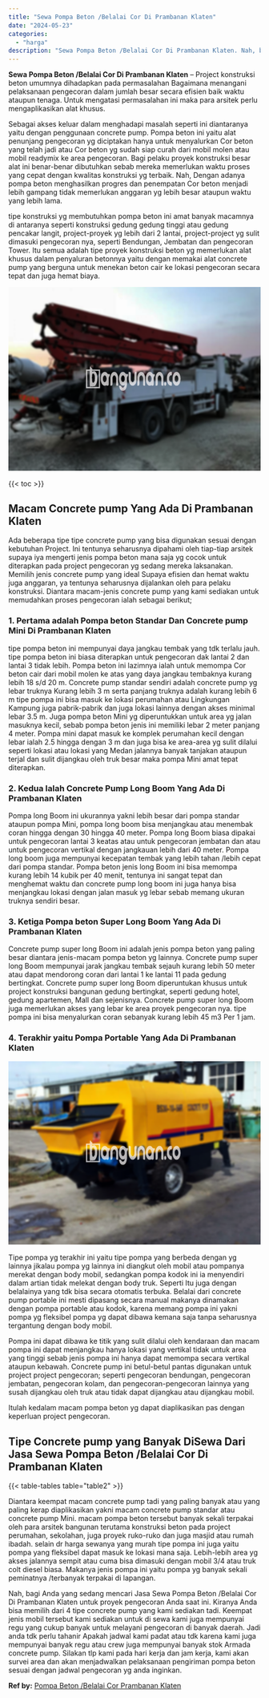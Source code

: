 ```yaml
---
title: "Sewa Pompa Beton /Belalai Cor Di Prambanan Klaten"
date: "2024-05-23"
categories: 
  - "harga"
description: "Sewa Pompa Beton /Belalai Cor Di Prambanan Klaten. Nah, bagi Anda yang sedang mencari Jasa Sewa Pompa Beton /Belalai Cor Di Prambanan Klaten untuk proyek pen..."
---
```


**Sewa Pompa Beton /Belalai Cor Di Prambanan Klaten** – Project konstruksi beton umumnya dihadapkan pada permasalahan Bagaimana menangani pelaksanaan pengecoran dalam jumlah besar secara efisien baik waktu ataupun tenaga. Untuk mengatasi permasalahan ini maka para arsitek perlu mengaplikasikan alat khusus.

Sebagai akses keluar dalam menghadapi masalah seperti ini diantaranya yaitu dengan penggunaan concrete pump. Pompa beton ini yaitu alat penunjang pengecoran yg diciptakan hanya untuk menyalurkan Cor beton yang telah jadi atau Cor beton yg sudah siap curah dari mobil molen atau mobil readymix ke area pengecoran. Bagi pelaku proyek konstruksi besar alat ini benar-benar dibutuhkan sebab mereka memerlukan waktu proses yang cepat dengan kwalitas konstruksi yg terbaik. Nah, Dengan adanya pompa beton menghasilkan progres dan penempatan Cor beton menjadi lebih gampang tidak memerlukan anggaran yg lebih besar ataupun waktu yang lebih lama.

tipe konstruksi yg membutuhkan pompa beton ini amat banyak macamnya di antaranya seperti konstruksi gedung gedung tinggi atau gedung pencakar langit, project-proyek yg lebih dari 2 lantai, project-project yg sulit dimasuki pengecoran nya, seperti Bendungan, Jembatan dan pengecoran Tower. Itu semua adalah tipe proyek konstruksi beton yg memerlukan alat khusus dalam penyaluran betonnya yaitu dengan memakai alat concrete pump yang berguna untuk menekan beton cair ke lokasi pengecoran secara tepat dan juga hemat biaya.

![Sewa Pompa Beton /Belalai Cor Di Prambanan Klaten](/images/sewa-concrete-pump-24.png)

{{< toc >}}

## Macam Concrete pump Yang Ada Di Prambanan Klaten

Ada beberapa tipe tipe concrete pump yang bisa digunakan sesuai dengan kebutuhan Project. Ini tentunya seharusnya dipahami oleh tiap-tiap arsitek supaya iya mengerti jenis pompa beton mana saja yg cocok untuk diterapkan pada project pengecoran yg sedang mereka laksanakan. Memilih jenis concrete pump yang ideal Supaya efisien dan hemat waktu juga anggaran, ya tentunya seharusnya dijalankan oleh para pelaku konstruksi. Diantara macam-jenis concrete pump yang kami sediakan untuk memudahkan proses pengecoran ialah sebagai berikut;

### 1\. Pertama adalah Pompa beton Standar Dan Concrete pump Mini Di Prambanan Klaten

tipe pompa beton ini mempunyai daya jangkau tembak yang tdk terlalu jauh. tipe pompa beton ini biasa diterapkan untuk pengecoran dak lantai 2 dan lantai 3 tidak lebih. Pompa beton ini lazimnya ialah untuk memompa Cor beton cair dari mobil molen ke atas yang daya jangkau tembaknya kurang lebih 18 s/d 20 m. Concrete pump standar sendiri adalah concrete pump yg lebar truknya Kurang lebih 3 m serta panjang truknya adalah kurang lebih 6 m tipe pompa ini bisa masuk ke lokasi perumahan atau Lingkungan Kampung juga pabrik-pabrik dan juga lokasi lainnya dengan akses minimal lebar 3.5 m. Juga pompa beton Mini yg diperuntukkan untuk area yg jalan masuknya kecil, sebab pompa beton jenis ini memiliki lebar 2 meter panjang 4 meter. Pompa mini dapat masuk ke komplek perumahan kecil dengan lebar ialah 2.5 hingga dengan 3 m dan juga bisa ke area-area yg sulit dilalui seperti lokasi atau lokasi yang Medan jalannya banyak tanjakan ataupun terjal dan sulit dijangkau oleh truk besar maka pompa Mini amat tepat diterapkan.

### 2\. Kedua Ialah Concrete Pump Long Boom Yang Ada Di Prambanan Klaten

Pompa long Boom ini ukurannya yakni lebih besar dari pompa standar ataupun pompa Mini, pompa long boom bisa menjangkau atau menembak coran hingga dengan 30 hingga 40 meter. Pompa long Boom biasa dipakai untuk pengecoran lantai 3 keatas atau untuk pengecoran jembatan dan atau untuk pengecoran vertikal dengan jangkauan lebih dari 40 meter. Pompa long boom juga mempunyai kecepatan tembak yang lebih tahan /lebih cepat dari pompa standar. Pompa beton jenis long Boom ini bisa memompa kurang lebih 14 kubik per 40 menit, tentunya ini sangat tepat dan menghemat waktu dan concrete pump long boom ini juga hanya bisa menjangkau lokasi dengan jalan masuk yg lebar sebab memang ukuran truknya sendiri besar.

### 3\. Ketiga Pompa beton Super Long Boom Yang Ada Di Prambanan Klaten

Concrete pump super long Boom ini adalah jenis pompa beton yang paling besar diantara jenis-macam pompa beton yg lainnya. Concrete pump super long Boom mempunyai jarak jangkau tembak sejauh kurang lebih 50 meter atau dapat mendorong coran dari lantai 1 ke lantai 11 pada gedung bertingkat. Concrete pump super long Boom diperuntukan khusus untuk project konstruksi bangunan gedung bertingkat, seperti gedung hotel, gedung apartemen, Mall dan sejenisnya. Concrete pump super long Boom juga memerlukan akses yang lebar ke area proyek pengecoran nya. tipe pompa ini bisa menyalurkan coran sebanyak kurang lebih 45 m3 Per 1 jam.

### 4\. Terakhir yaitu Pompa Portable Yang Ada Di Prambanan Klaten

![Sewa Pompa Beton /Belalai Cor Di Prambanan Klaten](/images/sewa-concrete-pump-13.png)

Tipe pompa yg terakhir ini yaitu tipe pompa yang berbeda dengan yg lainnya jikalau pompa yg lainnya ini diangkut oleh mobil atau pompanya merekat dengan body mobil, sedangkan pompa kodok ini ia menyendiri dalam artian tidak melekat dengan body truk. Seperti Itu juga dengan belalainya yang tdk bisa secara otomatis terbuka. Belalai dari concrete pump portable ini mesti dipasang secara manual makanya dinamakan dengan pompa portable atau kodok, karena memang pompa ini yakni pompa yg fleksibel pompa yg dapat dibawa kemana saja tanpa seharusnya tergantung dengan body mobil.

Pompa ini dapat dibawa ke titik yang sulit dilalui oleh kendaraan dan macam pompa ini dapat menjangkau hanya lokasi yang vertikal tidak untuk area yang tinggi sebab jenis pompa ini hanya dapat memompa secara vertikal ataupun kebawah. Concrete pump ini betul-betul pantas digunakan untuk project project pengecoran; seperti pengecoran bendungan, pengecoran jembatan, pengecoran kolam, dan pengecoran-pengecoran lainnya yang susah dijangkau oleh truk atau tidak dapat dijangkau atau dijangkau mobil.

Itulah kedalam macam pompa beton yg dapat diaplikasikan pas dengan keperluan project pengecoran.

## Tipe Concrete pump yang Banyak DiSewa Dari Jasa Sewa Pompa Beton /Belalai Cor Di Prambanan Klaten

{{< table-tables table="table2" >}}

Diantara keempat macam concrete pump tadi yang paling banyak atau yang paling kerap diaplikasikan yakni macam concrete pump standar atau concrete pump Mini. macam pompa beton tersebut banyak sekali terpakai oleh para arsitek bangunan terutama konstruksi beton pada project perumahan, sekolahan, juga proyek ruko-ruko dan juga masjid atau rumah ibadah. selain dr harga sewanya yang murah tipe pompa ini juga yaitu pompa yang fleksibel dapat masuk ke lokasi mana saja. Lebih-lebih area yg akses jalannya sempit atau cuma bisa dimasuki dengan mobil 3/4 atau truk colt diesel biasa. Makanya jenis pompa ini yaitu pompa yg banyak sekali peminatnya /terbanyak terpakai di lapangan.

Nah, bagi Anda yang sedang mencari Jasa Sewa Pompa Beton /Belalai Cor Di Prambanan Klaten untuk proyek pengecoran Anda saat ini. Kiranya Anda bisa memilih dari 4 tipe concrete pump yang kami sediakan tadi. Keempat jenis mobil tersebut kami sediakan untuk di sewa kami juga mempunyai regu yang cukup banyak untuk melayani pengecoran di banyak daerah. Jadi anda tdk perlu tahanir Apakah jadwal kami padat atau tdk karena kami juga mempunyai banyak regu atau crew juga mempunyai banyak stok Armada concrete pump. Silakan tlp kami pada hari kerja dan jam kerja, kami akan survei area dan akan menjadwalkan pelaksanaan pengiriman pompa beton sesuai dengan jadwal pengecoran yg anda inginkan.

**Ref by:** [Pompa Beton /Belalai Cor Prambanan Klaten](https://id.wikipedia.org/wiki/Pompa)
